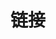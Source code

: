 ---
title: 链接
links:
  - title: AkariPlugins 
    description: 澄明系列 Bukkit 服务端插件文档
    website: https://cpjinan.github.io/Wiki
    image: AkariLevel.png
menu:
    main: 
        weight: -50
        params:
            icon: link

comments: false
---